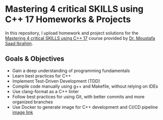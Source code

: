 # Mastering 4 critical SKILLS using C++ 17 Homeworks & Projects

In this repository, I upload homework and project solutions for the <a href="https://www.udemy.com/course/cpp-4skills/" target="_blank">Mastering 4 critical SKILLS using C++ 17</a> course provided by <a href="https://www.udemy.com/user/mostafasaadibrahim/" target="_blank">Dr. Moustafa Saad Ibrahim</a>.

## Goals & Objectives
- Gain a deep understanding of programming fundamentals
- Learn best practices for C++
- Implement Test-Driven Development (TDD)
- Compile code manually using g++ and Makefile, without relying on IDEs
- Use clang-format as a C++ linter
- Follow best practices for using Git, with better commits and more organized branches
- Use Docker to generate image for C++ development and CI/CD pipeline <a href="https://hub.docker.com/repository/docker/amrswe/cpp-utils" target="_blank">image link</a>
